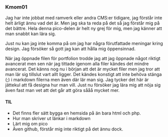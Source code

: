 ### Kmom01 
Jag har inte jobbat med ramverk eller andra CMS:er tidigare, jag förstår inte helt ärligt ännu vad det är. Men jag ska ta reda på det så jag förstår mig på det bättre. Hela denna pico-delen är helt ny grej för mig, men jag känner att man snabbt kan lära sig. 

Just nu kan jag inte komma på om jag har några förutfattade meningar kring design. Jag försöker så gott jag kan att hålla mig öppensinnad. 

När jag öppnade filen för portfolion trodde jag att jag öppnade något riktigt avancerat men sen när jag tittade igenom alla filer kändes det mindre avancerat. Det känns nog nu i början att det är mycket filer men jag tror att man lär sig tillslut vart allt ligger. Det kändes konstigt att inte behöva stänga (;) i markdown filerna men även där lär man sig. Jag tycker det här är jättekul att få designa hur man vill. Just nu försöker jag lära mig att nöja sig även fast man vet att det går att göra sååå mycket mer. 

#### TIL
- Det finns fler sätt bygga en hemsida på än bara html och php.
- Hur man skriver ut länkar i markdown
- Lärt mig om pico
- Även github, förstår mig inte riktigt på det ännu dock.